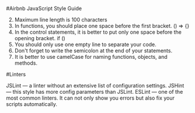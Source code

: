 #Airbnb JavaScript Style Guide

2. Maximum line length is 100 characters 
3. In functions, you should place one space before the first bracket. () => {}
4. In the control statements, it is better to put only one space before the opening bracket. if ()
5. You should only use one empty line to separate your code.
6. Don't forget to write the semicolon at the end of your statements.
7. It is better to use camelCase for naming functions, objects, and methods.


#Linters

JSLint — a linter without an extensive list of configuration settings.
JSHint — this style has more config parameters than JSLint.
ESLint — one of the most common linters. It can not only show you errors but also fix your scripts automatically.